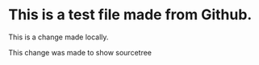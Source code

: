 # This is a test file made from Github.

This is a change made locally.

This change was made to show sourcetree
